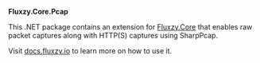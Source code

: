**Fluxzy.Core.Pcap**

This .NET package contains an extension for [Fluxzy.Core](https://www.nuget.org/packages/Fluxzy.Core) that enables raw packet captures along with HTTP(S) captures using SharpPcap.

Visit  [docs.fluxzy.io](https://docs.fluxzy.io) to learn more on how to use it. 

